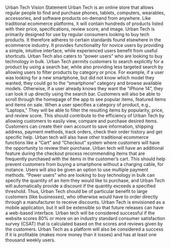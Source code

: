 Urban Tech Vision Statement
Urban Tech is an online store that allows regular people to find and purchase phones, tablets, computers, wearables, accessories, and software products on-demand from anywhere. Like traditional ecommerce platforms, it will contain hundreds of products listed with their price, specifications, review score, and image.
Urban Tech is primarily designed for use by regular consumers looking to buy tech products. It therefore adheres to certain standards found elsewhere in the ecommerce industry. It provides functionality for novice users by providing a simple, intuitive interface, while experienced users benefit from useful shortcuts. Urban Tech also caters to “power users” who are looking to buy technology in bulk.
Urban Tech permits customers to search explicitly for a product by using a search bar, while also providing less targeted search by allowing users to filter products by category or price. For example, if a user was looking for a new smartphone, but did not know which model they wanted, they could go to the “smartphone” category and browse available models. Otherwise, if a user already knows they want the “iPhone 14”, they can look it up directly using the search bar.
Customers will also be able to scroll through the homepage of the app to see popular items, featured items and items on sale. When a user specifies a category of product, e.g., “Laptops,” They will be able to filter the resulting items by popularity, price, and review score. This should contribute to the efficiency of Urban Tech by allowing customers to easily view, compare and purchase desired items. Customers can create their own account to save information, shipping address, payment methods, track orders, check their order history and get specific help.
Urban tech will also have other traditional ecommerce functions like a “Cart” and “Checkout” system where customers will have the opportunity to review their purchase. Urban tech will have an additional feature during the checkout process recommending items that are frequently purchased with the items in the customer’s cart. This should help prevent customers from buying a smartphone without a charging cable, for instance. Users will also be given an option to use multiple payment methods.
“Power users” who are looking to buy technology in bulk can specify the quantity of an item they would like to purchase, and Urban Tech will automatically provide a discount if the quantity exceeds a specified threshold. Thus, Urban Tech should be of particular benefit to large customers (like businesses), who otherwise would have to order directly through a manufacturer to receive discounts.
Urban Tech is envisioned as a mobile application, but it will be extensible so that future releases can have a web-based interface.
Urban tech will be considered successful if the website scores 80% or more on an industry standard consumer satisfaction survey (CSAT) that is calculated based on the scores and reviews given by the customers. Urban Tech as a platform will also be considered a success if it is profitable (makes more money than it losses) and has at least one thousand weekly users.
